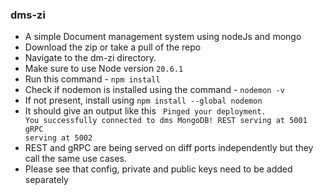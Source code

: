 ### dms-zi

- A simple Document management system using nodeJs and mongo
- Download the zip or take a pull of the repo
- Navigate to the dm-zi directory.
- Make sure to use Node version `20.6.1`
- Run this command - `npm install`
- Check if nodemon is installed using the command - `nodemon -v`
- If not present, install using `npm install --global nodemon`
- It should give an output like this 
<code>	Pinged your deployment. You successfully connected to dms MongoDB!
REST serving at 5001
gRPC serving at 5002</code>
- REST and gRPC are being served on diff ports independently but they call the same use cases.
- Please see that config, private and public keys need to be added separately
